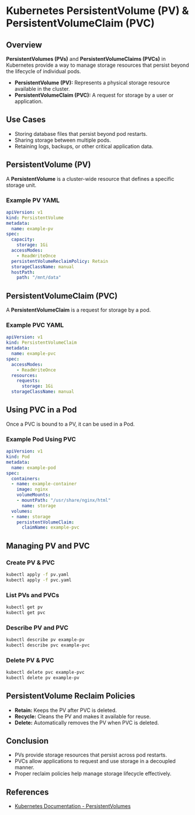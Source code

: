 # Kubernetes PersistentVolume (PV) & PersistentVolumeClaim (PVC)

## Overview
**PersistentVolumes (PVs)** and **PersistentVolumeClaims (PVCs)** in Kubernetes provide a way to manage storage resources that persist beyond the lifecycle of individual pods.

- **PersistentVolume (PV):** Represents a physical storage resource available in the cluster.
- **PersistentVolumeClaim (PVC):** A request for storage by a user or application.

## Use Cases
- Storing database files that persist beyond pod restarts.
- Sharing storage between multiple pods.
- Retaining logs, backups, or other critical application data.

## PersistentVolume (PV)
A **PersistentVolume** is a cluster-wide resource that defines a specific storage unit.

### Example PV YAML
```yaml
apiVersion: v1
kind: PersistentVolume
metadata:
  name: example-pv
spec:
  capacity:
    storage: 1Gi
  accessModes:
    - ReadWriteOnce
  persistentVolumeReclaimPolicy: Retain
  storageClassName: manual
  hostPath:
    path: "/mnt/data"
```

## PersistentVolumeClaim (PVC)
A **PersistentVolumeClaim** is a request for storage by a pod.

### Example PVC YAML
```yaml
apiVersion: v1
kind: PersistentVolumeClaim
metadata:
  name: example-pvc
spec:
  accessModes:
    - ReadWriteOnce
  resources:
    requests:
      storage: 1Gi
  storageClassName: manual
```

## Using PVC in a Pod
Once a PVC is bound to a PV, it can be used in a Pod.

### Example Pod Using PVC
```yaml
apiVersion: v1
kind: Pod
metadata:
  name: example-pod
spec:
  containers:
  - name: example-container
    image: nginx
    volumeMounts:
    - mountPath: "/usr/share/nginx/html"
      name: storage
  volumes:
  - name: storage
    persistentVolumeClaim:
      claimName: example-pvc
```

## Managing PV and PVC
### Create PV & PVC
```sh
kubectl apply -f pv.yaml
kubectl apply -f pvc.yaml
```

### List PVs and PVCs
```sh
kubectl get pv
kubectl get pvc
```

### Describe PV and PVC
```sh
kubectl describe pv example-pv
kubectl describe pvc example-pvc
```

### Delete PV & PVC
```sh
kubectl delete pvc example-pvc
kubectl delete pv example-pv
```

## PersistentVolume Reclaim Policies
- **Retain:** Keeps the PV after PVC is deleted.
- **Recycle:** Cleans the PV and makes it available for reuse.
- **Delete:** Automatically removes the PV when PVC is deleted.

## Conclusion
- PVs provide storage resources that persist across pod restarts.
- PVCs allow applications to request and use storage in a decoupled manner.
- Proper reclaim policies help manage storage lifecycle effectively.

## References
- [Kubernetes Documentation - PersistentVolumes](https://kubernetes.io/docs/concepts/storage/persistent-volumes/)

